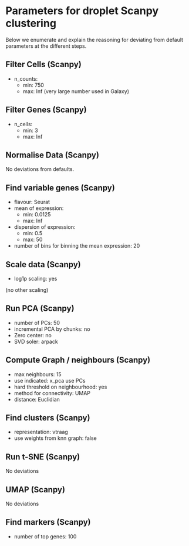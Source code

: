 # Parameters for droplet Scanpy clustering

Below we enumerate and explain the reasoning for deviating from default parameters at the different steps.

## Filter Cells (Scanpy)

- n_counts:
  - min: 750
  - max: Inf (very large number used in Galaxy)
  
## Filter Genes (Scanpy)

- n_cells:
  - min: 3
  - max: Inf

## Normalise Data (Scanpy)

No deviations from defaults.

## Find variable genes (Scanpy)

- flavour: Seurat
- mean of expression:
  - min: 0.0125
  - max: Inf
- dispersion of expression:
  - min: 0.5
  - max: 50
- number of bins for binning the mean expression: 20
  
## Scale data (Scanpy)

- log1p scaling: yes

(no other scaling)

## Run PCA (Scanpy)

- number of PCs: 50
- incremental PCA by chunks: no
- Zero center: no
- SVD soler: arpack

## Compute Graph / neighbours (Scanpy)

- max neighbours: 15
- use indicated: x_pca use PCs
- hard threshold on neighbourhood: yes
- method for connectivity: UMAP
- distance: Euclidian

## Find clusters (Scanpy)

- representation: vtraag
- use weights from knn graph: false

## Run t-SNE (Scanpy)

No deviations

## UMAP (Scanpy)

No deviations

## Find markers (Scanpy)

- number of top genes: 100
